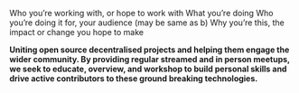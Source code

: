 Who you’re working with, or hope to work with
What you’re doing
Who you’re doing it for, your audience (may be same as b)
Why you’re this, the impact or change you hope to make

**Uniting open source decentralised projects and helping them engage the wider community.
By providing regular streamed and in person meetups, we seek to educate, overview, and workshop
to build personal skills and drive active contributors to these ground breaking technologies.**
